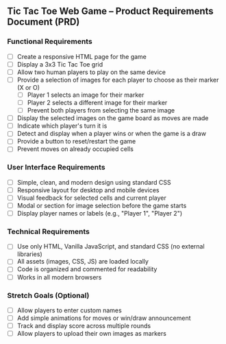 ## Tic Tac Toe Web Game – Product Requirements Document (PRD)

### Functional Requirements

- [ ] Create a responsive HTML page for the game
- [ ] Display a 3x3 Tic Tac Toe grid
- [ ] Allow two human players to play on the same device
- [ ] Provide a selection of images for each player to choose as their marker (X or O)
	- [ ] Player 1 selects an image for their marker
	- [ ] Player 2 selects a different image for their marker
	- [ ] Prevent both players from selecting the same image
- [ ] Display the selected images on the game board as moves are made
- [ ] Indicate which player's turn it is
- [ ] Detect and display when a player wins or when the game is a draw
- [ ] Provide a button to reset/restart the game
- [ ] Prevent moves on already occupied cells

### User Interface Requirements

- [ ] Simple, clean, and modern design using standard CSS
- [ ] Responsive layout for desktop and mobile devices
- [ ] Visual feedback for selected cells and current player
- [ ] Modal or section for image selection before the game starts
- [ ] Display player names or labels (e.g., "Player 1", "Player 2")

### Technical Requirements

- [ ] Use only HTML, Vanilla JavaScript, and standard CSS (no external libraries)
- [ ] All assets (images, CSS, JS) are loaded locally
- [ ] Code is organized and commented for readability
- [ ] Works in all modern browsers

### Stretch Goals (Optional)

- [ ] Allow players to enter custom names
- [ ] Add simple animations for moves or win/draw announcement
- [ ] Track and display score across multiple rounds
- [ ] Allow players to upload their own images as markers